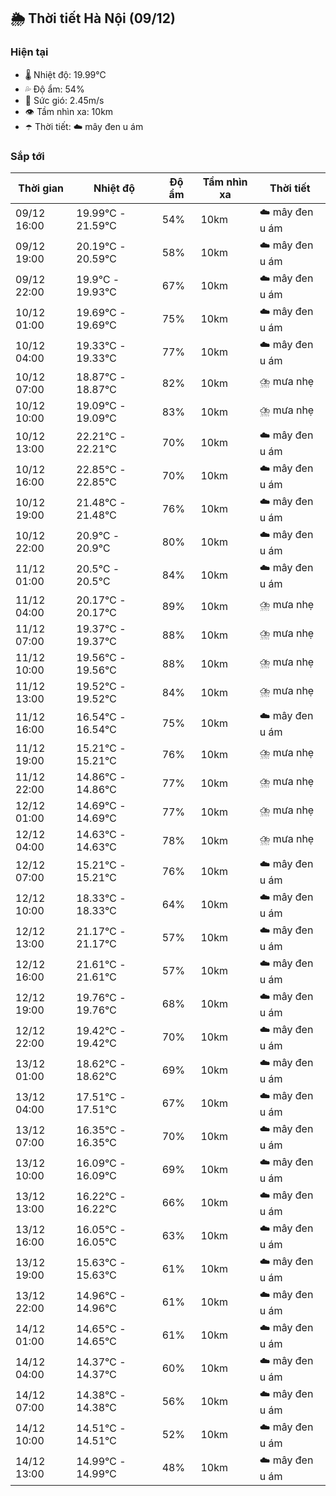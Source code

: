 ## 🌦️ Thời tiết Hà Nội (09/12)

### Hiện tại

- 🌡️ Nhiệt độ: 19.99℃
- 💦 Độ ẩm: 54%
- 💨 Sức gió: 2.45m/s
- 👁️ Tầm nhìn xa: 10km
- ☂️ Thời tiết: ☁️ mây đen u ám

### Sắp tới

| Thời gian | Nhiệt độ | Độ ẩm | Tầm nhìn xa | Thời tiết |
| --- | --- | --- | --- | --- |
| 09/12 16:00 | 19.99℃ - 21.59℃ | 54% | 10km | ☁️ mây đen u ám |
| 09/12 19:00 | 20.19℃ - 20.59℃ | 58% | 10km | ☁️ mây đen u ám |
| 09/12 22:00 | 19.9℃ - 19.93℃ | 67% | 10km | ☁️ mây đen u ám |
| 10/12 01:00 | 19.69℃ - 19.69℃ | 75% | 10km | ☁️ mây đen u ám |
| 10/12 04:00 | 19.33℃ - 19.33℃ | 77% | 10km | ☁️ mây đen u ám |
| 10/12 07:00 | 18.87℃ - 18.87℃ | 82% | 10km | ⛈️ mưa nhẹ |
| 10/12 10:00 | 19.09℃ - 19.09℃ | 83% | 10km | ⛈️ mưa nhẹ |
| 10/12 13:00 | 22.21℃ - 22.21℃ | 70% | 10km | ☁️ mây đen u ám |
| 10/12 16:00 | 22.85℃ - 22.85℃ | 70% | 10km | ☁️ mây đen u ám |
| 10/12 19:00 | 21.48℃ - 21.48℃ | 76% | 10km | ☁️ mây đen u ám |
| 10/12 22:00 | 20.9℃ - 20.9℃ | 80% | 10km | ☁️ mây đen u ám |
| 11/12 01:00 | 20.5℃ - 20.5℃ | 84% | 10km | ☁️ mây đen u ám |
| 11/12 04:00 | 20.17℃ - 20.17℃ | 89% | 10km | ⛈️ mưa nhẹ |
| 11/12 07:00 | 19.37℃ - 19.37℃ | 88% | 10km | ⛈️ mưa nhẹ |
| 11/12 10:00 | 19.56℃ - 19.56℃ | 88% | 10km | ⛈️ mưa nhẹ |
| 11/12 13:00 | 19.52℃ - 19.52℃ | 84% | 10km | ⛈️ mưa nhẹ |
| 11/12 16:00 | 16.54℃ - 16.54℃ | 75% | 10km | ☁️ mây đen u ám |
| 11/12 19:00 | 15.21℃ - 15.21℃ | 76% | 10km | ⛈️ mưa nhẹ |
| 11/12 22:00 | 14.86℃ - 14.86℃ | 77% | 10km | ⛈️ mưa nhẹ |
| 12/12 01:00 | 14.69℃ - 14.69℃ | 77% | 10km | ⛈️ mưa nhẹ |
| 12/12 04:00 | 14.63℃ - 14.63℃ | 78% | 10km | ⛈️ mưa nhẹ |
| 12/12 07:00 | 15.21℃ - 15.21℃ | 76% | 10km | ☁️ mây đen u ám |
| 12/12 10:00 | 18.33℃ - 18.33℃ | 64% | 10km | ☁️ mây đen u ám |
| 12/12 13:00 | 21.17℃ - 21.17℃ | 57% | 10km | ☁️ mây đen u ám |
| 12/12 16:00 | 21.61℃ - 21.61℃ | 57% | 10km | ☁️ mây đen u ám |
| 12/12 19:00 | 19.76℃ - 19.76℃ | 68% | 10km | ☁️ mây đen u ám |
| 12/12 22:00 | 19.42℃ - 19.42℃ | 70% | 10km | ☁️ mây đen u ám |
| 13/12 01:00 | 18.62℃ - 18.62℃ | 69% | 10km | ☁️ mây đen u ám |
| 13/12 04:00 | 17.51℃ - 17.51℃ | 67% | 10km | ☁️ mây đen u ám |
| 13/12 07:00 | 16.35℃ - 16.35℃ | 70% | 10km | ☁️ mây đen u ám |
| 13/12 10:00 | 16.09℃ - 16.09℃ | 69% | 10km | ☁️ mây đen u ám |
| 13/12 13:00 | 16.22℃ - 16.22℃ | 66% | 10km | ☁️ mây đen u ám |
| 13/12 16:00 | 16.05℃ - 16.05℃ | 63% | 10km | ☁️ mây đen u ám |
| 13/12 19:00 | 15.63℃ - 15.63℃ | 61% | 10km | ☁️ mây đen u ám |
| 13/12 22:00 | 14.96℃ - 14.96℃ | 61% | 10km | ☁️ mây đen u ám |
| 14/12 01:00 | 14.65℃ - 14.65℃ | 61% | 10km | ☁️ mây đen u ám |
| 14/12 04:00 | 14.37℃ - 14.37℃ | 60% | 10km | ☁️ mây đen u ám |
| 14/12 07:00 | 14.38℃ - 14.38℃ | 56% | 10km | ☁️ mây đen u ám |
| 14/12 10:00 | 14.51℃ - 14.51℃ | 52% | 10km | ☁️ mây đen u ám |
| 14/12 13:00 | 14.99℃ - 14.99℃ | 48% | 10km | ☁️ mây đen u ám |
